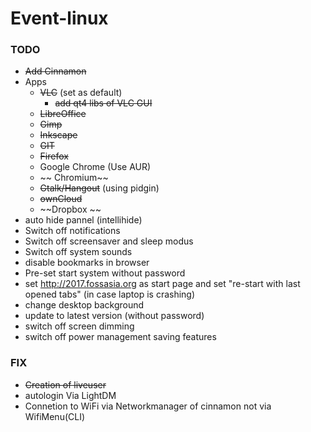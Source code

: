 # Event-linux

### TODO

* ~~Add Cinnamon~~
* Apps
  * ~~VLC~~ (set as default)
    * ~~add qt4 libs of VLC GUI~~
  * ~~LibreOffice~~
  * ~~Gimp~~ 
  * ~~Inkscape~~
  * ~~GIT~~
  * ~~Firefox~~ 
  * Google Chrome (Use AUR)
  * ~~ Chromium~~
  * ~~Gtalk/Hangout~~ (using pidgin)
  * ~~ownCloud~~
  * ~~Dropbox ~~
 * auto hide pannel (intellihide) 
 * Switch off notifications
 * Switch off screensaver and sleep modus
 * Switch off system sounds
 * disable bookmarks in browser
 * Pre-set start system without password
 * set http://2017.fossasia.org as start page and set "re-start with last opened tabs" (in case laptop is crashing)
 * change desktop background
 * update to latest version (without password)
 * switch off screen dimming
 * switch off power management saving features

### FIX
* ~~Creation of liveuser~~
* autologin Via LightDM
* Connetion to WiFi via Networkmanager of cinnamon not via WifiMenu(CLI)
